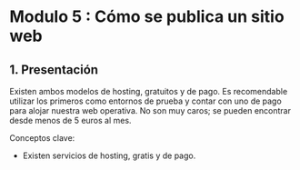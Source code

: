 # Modulo 5 : Cómo se publica un sitio web

## 1. Presentación 
Existen ambos modelos de hosting, gratuitos y de pago. Es recomendable utilizar los primeros como entornos de prueba y contar con uno de pago para alojar nuestra web operativa. No son muy caros; se pueden encontrar desde menos de 5 euros al mes.

Conceptos clave:
- Existen servicios de hosting, gratis y de pago.
